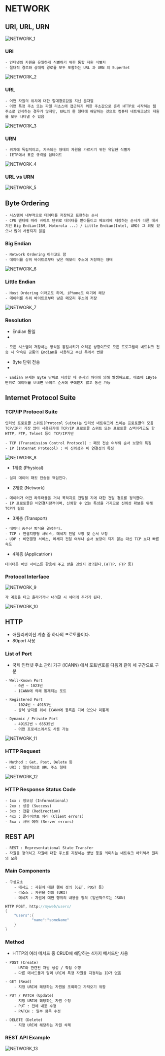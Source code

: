 # NETWORK

## URI, URL, URN

![NETWORK_1](https://github.com/jwlee07/TIL/blob/master/swiftGrammar/image/Network/NETWORK_1.png)

### URI

```
- 인터넷의 자원을 유일하게 식별하기 위한 통합 자원 식별자
- 절대적 경로와 상대적 경로를 모두 포함하는 URL 과 URN 의 SuperSet
```

![NETWORK_2](https://github.com/jwlee07/TIL/blob/master/swiftGrammar/image/Network/NETWORK_2.png)

### URL

```
- 어떤 자원의 위치에 대한 절대경로값을 지닌 문자열
- 어떤 특정 주소 또는 파일 리소스에 접근하기 위한 주소값으로 흔히 HTTP로 시작하는 웹 주소로 인식하는 경우가 많지만, URL의 한 형태에 해당하는 것으로 컴퓨터 네트워크상의 자원을 모두 나타낼 수 있음
```

![NETWORK_3](https://github.com/jwlee07/TIL/blob/master/swiftGrammar/image/Network/NETWORK_3.png)

### URN

```
- 위치에 독립적이고, 지속되는 형태의 자원을 가르키기 위한 유일한 식별자
- IETF에서 표준 규격을 업데이트
```

![NETWORK_4](https://github.com/jwlee07/TIL/blob/master/swiftGrammar/image/Network/NETWORK_4.png)

### URL vs URN

![NETWORK_5](https://github.com/jwlee07/TIL/blob/master/swiftGrammar/image/Network/NETWORK_5.png)

## Byte Ordering

```
- 시스템이 내부적으로 데이터를 저장하고 표현하는 순서
- CPU 벤더에 따라 바이트 단위로 데이터를 받아들이고 메모리에 저장하는 순서가 다른 데서 기인 Big Endian(IBM, Motorola ...) / Little Endian(Intel, AMD) 그 외도 있으나 많이 사용되지 않음
```

### Big Endian

```
- Network Ordering 이라고도 함
- 데이터를 상위 바이트로부터 낮은 메모리 주소에 저장하는 형태
```

![NETWORK_6](https://github.com/jwlee07/TIL/blob/master/swiftGrammar/image/Network/NETWORK_6.png)

### Little Endian

```
- Host Ordering 이라고도 하며, iPhone도 여기에 해당
- 데이터를 하위 바이트로부터 낮은 메모리 주소에 저장
```

![NETWORK_7](https://github.com/jwlee07/TIL/blob/master/swiftGrammar/image/Network/NETWORK_7.png)

### Resolution

* Endian 통일
* 
```
- 모든 시스템이 저장하는 방식을 통일시키기 어려운 상황이므로 모든 프로그램이 네트워크 전송 시 약속된 공통의 Endian을 사용하고 수신 특에서 변환
```

* Byte 단위 전송
* 
```
- Endian 문제는 Byte 단위로 저장할 때 순서의 차이에 의해 발생하므로, 애초에 1Byte 단위로 데이터를 보내면 바이트 순서에 구애받지 않고 통신 가능
```

## Internet Protocol Suite

### TCP/IP Protocol Suite

```
인터넷 프로토콜 스위트(Protocol Suite)는 인터넷 네트워크에 쓰이는 프로토콜의 모음 TCP/IP가 가장 많이 사용되기에 TCP/IP 프로토콜 스위트 또는 프로토콜 스택이라고도 함 HTTP, FTP, Telnet 등이 TCP/IP기반

- TCP (Transmission Control Protocol) : 패킷 전송 여부와 순서 보장의 특징
- IP (Internet Protocol) : 비 신뢰성과 비 연결성의 특징
```

![NETWORK_8](https://github.com/jwlee07/TIL/blob/master/swiftGrammar/image/Network/NETWORK_8.png)

* 1계층 (Physical)
```
- 실제 데이터 패킷 전송을 책임진다.
```

* 2계층 (Network)
```
- 데이터가 어떤 라우터들을 거쳐 목적지로 전달될 지에 대한 전달 경로를 정의한다.
- IP 프로토콜은 비연결지향적이며, 신뢰할 수 없는 특성을 가지므로 신뢰성 확보를 위해 TCP가 필요
```

* 3계층 (Transport)
```
- 데이터 송수신 방식을 결정한다.
- TCP : 연결지향형 서비스, 메세지 전달 보장 및 순서 보장
- UDP : 비연결형 서비스, 메세지 전달 여부나 순서 보장이 되지 않는 대신 TCP 보다 빠른 속도
```

* 4계층 (Applicatrion)
```
데이터를 어떤 서비스를 활용해 주고 받을 것인지 정의한다.(HTTP, FTP 등)
```

### Protocol Interface

![NETWORK_9](https://github.com/jwlee07/TIL/blob/master/swiftGrammar/image/Network/NETWORK_9.png)

```
각 계층을 타고 올라가거나 내려갈 시 헤더에 추가가 된다.
```

![NETWORK_10](https://github.com/jwlee07/TIL/blob/master/swiftGrammar/image/Network/NETWORK_10.png)

## HTTP

* 애플리케이션 계층 중 하나의 프로토콜이다.
* 80port 사용

### List of Port

* 국제 인터넷 주소 관리 기구 (ICANN) 에서 포트번호를 다음과 같이 세 구간으로 구분

```
- Well-Known Port
	- 0번 ~ 1023번
	- ICANN에 의해 통제되는 포트

- Registered Port
	- 1024번 ~ 49151번
	- 중복 방지를 위해 ICANN에 등록은 되어 있으나 미통제

- Dynamic / Private Port
	- 49152번 ~ 65535번
	- 어떤 프로세스에서도 사용 가능
```

![NETWORK_11](https://github.com/jwlee07/TIL/blob/master/swiftGrammar/image/Network/NETWORK_11.png)

### HTTP Request

```
- Method : Get, Post, Delete 등
- URI : 일반적으로 URL 주소 형태
```

![NETWORK_12](https://github.com/jwlee07/TIL/blob/master/swiftGrammar/image/Network/NETWORK_12.png)

### HTTP Response Status Code

```
- 1xx : 정보성 (Informational)
- 2xx : 성공 (Success)
- 3xx : 전환 (Redirection)
- 4xx : 클라이언트 에러 (Client errors)
- 5xx : 서버 에러 (Server errors)
```

## REST API

```
- REST : Representational State Transfer
- 자원을 정의하고 자원에 대한 주소를 지정하는 방법 등을 의미하는 네트워크 아키텍처 원리의 모음
```

### Main Components

```
- 구성요소
	- 메서드 : 자원에 대한 행위 정의 (GET, POST 등)
	- 리소스 : 자원을 정의 (URI)
	- 메세지 : 자원에 대한 행위의 내용을 정의 (일반적으로는 JSON)
```

```swift
HTTP POST, http://myweb/users/
{
	"users":{
			"name":"someName"
	}
}
```

### Method

* HTTP의 여러 메서드 중 CRUD에 해당하는 4가지 메서드만 사용

```
- POST (Create)
	- URI와 관련된 자원 생성 / 작업 수행
	- 다른 메서드들과 달리 URI에 특정 자원을 지정하는 ID가 없음

- GET (Read)
	- 지정 URI에 해당하는 자원을 조회하고 가져오기 위함

- PUT / PATCH (Update)
	- 지정 URI에 해당하는 자원 수정
	- PUT : 전체 내용 수정
	- PATCH : 일부 항목 수정

- DELETE (Delete)
	- 지정 URI에 해당하는 자원 삭제
```

### REST API Example

![NETWORK_13](https://github.com/jwlee07/TIL/blob/master/swiftGrammar/image/Network/NETWORK_13.png)

